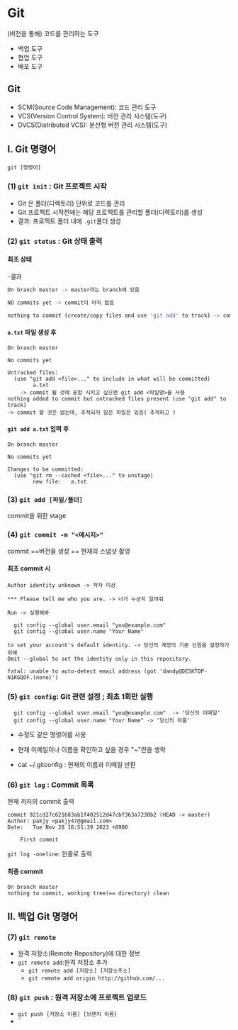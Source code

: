 # Git
(버전을 통해) 코드를 관리하는 도구
+ 백업 도구
+ 협업 도구
+ 배포 도구

## Git
* SCM(Source Code Management): 코드 관리 도구
* VCS(Version Control System): 버전 관리 시스템(도구)
* DVCS(Distributed VCS): 분산형 버전 관리 시스템(도구)

## I. Git 명령어
`git [명령어]`
### (1) `git init` : Git 프로젝트 시작
- Git 은 폴더(디렉토리) 단위로 코드를 관리
- Git 프로젝트 시작전에는 해당 프로젝트를 관리할 폴더(디렉토리)를 생성
- 결과: 프로젝트 폴더 내에 `.git`폴더 생성

### (2) `git status` : Git 상태 출력

#### 최초 상태
-결과
```bash
On branch master -> master라는 branch에 있음

NO commits yet -> commit이 아직 없음

nothing to commit (create/copy files and use 'git add' to track) -> commit 할 것도 없음

```

#### `a.txt` 파일 생성 후

```
On branch master

No commits yet

Untracked files:
  (use "git add <file>..." to include in what will be committed)
        a.txt
    -> commit 될 것에 포함 시키고 싶으면 git add <파일명>을 사용
nothing added to commit but untracked files present (use "git add" to track)
-> commit 할 것은 없는데, 추적되지 않은 파일은 있음( 추적하고 )
```

#### `git add a.txt` 입력 후
```
On branch master

No commits yet

Changes to be committed:
  (use "git rm --cached <file>..." to unstage)
        new file:   a.txt

```

### (3) `git add [파일/폴더]` 
  commit을 위한 stage  

### (4) `git commit -m "<메시지>"` 
  commit ==버전을 생성 == 현재의 스냅샷 촬영  

#### 최초 commit 시
```
Author identity unknown -> 작자 미상

*** Please tell me who you are. -> 너가 누군지 알려줘

Run -> 실행해봐

  git config --global user.email "you@example.com"
  git config --global user.name "Your Name"

to set your account's default identity. -> 당신의 계정의 기본 신원을 설정하기 위해
Omit --global to set the identity only in this repository.

fatal: unable to auto-detect email address (got 'dandy@DESKTOP-N1KGQOF.(none)')
```
### (5) `git config`: Git 관련 설정 ; 최초 1회만 실행
```
  git config --global user.email "you@example.com"  -> '당신의 이메일'
  git config --global user.name "Your Name" -> '당신의 이름'
```
- 수정도 같은 명령어를 사용
- 현재 이메일이나 이름을 확인하고 싶을 경우 "~"란을 생략
  
- cat ~/.gitconfig : 현재의 이름과 이메일 반환

### (6) `git log` : Commit 목록
  현재 까지의 commit 출력
```
commit 921cd27c621683ab1f402512d47cbf363a7230b2 (HEAD -> master)
Author: pakjy <pakjy47@gmail.com>
Date:   Tue Nov 28 16:51:39 2023 +0900

    First commit
```
`git log -oneline`: 한줄로 출력

#### 최종 commit
```
On branch master
nothing to commit, working tree(== directory) clean

```
## II. 백업 Git 명령어
### (7) `git remote` 
- 원격 저장소(Remote Repository)에 대한 정보
- `git remote add`:원격 저장소 추가
    - `git remote add [저장소] [저장소주소]`
    - `git remote add origin http://github.com/...`   

### (8) `git push` : 원격 저장소에 프로젝트 업로드
- `git push [저장소 이름] [브랜치 이름]`
- ``